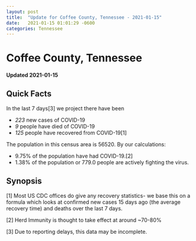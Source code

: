 ```yaml
---
layout: post
title:  "Update for Coffee County, Tennessee - 2021-01-15"
date:   2021-01-15 01:01:29 -0600
categories: Tennessee
---
```


# Coffee County, Tennessee
#### Updated 2021-01-15

## Quick Facts

In the last 7 days[3] we project there have been
- *223* new cases of COVID-19
- *9* people have died of COVID-19
- *125* people have recovered from COVID-19[1]

The population in this census area is 56520. By our calculations:
- 9.75% of the population have had COVID-19.[2]
- 1.38% of the population or 779.0 people are actively fighting the virus.

## Synopsis




[1] Most US CDC offices do give any recovery statistics- we base this on a formula which looks at confirmed new cases
15 days ago (the average recovery time) and deaths over the last 7 days.

[2] Herd Immunity is thought to take effect at around ~70-80%

[3] Due to reporting delays, this data may be incomplete.
 
    